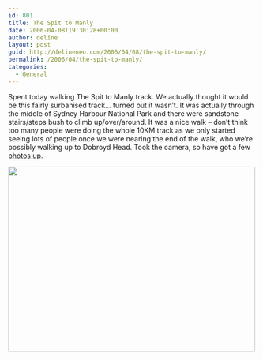 ```yaml
---
id: 801
title: The Spit to Manly
date: 2006-04-08T19:30:28+00:00
author: deline
layout: post
guid: http://delineneo.com/2006/04/08/the-spit-to-manly/
permalink: /2006/04/the-spit-to-manly/
categories:
  - General
---
```

Spent today walking The Spit to Manly track. We actually thought it would be this fairly surbanised track&#8230; turned out it wasn&#8217;t. It was actually through the middle of Sydney Harbour National Park and there were sandstone stairs/steps bush to climb up/over/around. It was a nice walk &#8211; don&#8217;t think too many people were doing the whole 10KM track as we only started seeing lots of people once we were nearing the end of the walk, who we&#8217;re possibly walking up to Dobroyd Head. Took the camera, so have got a few [photos up](http://delineneo.com/photos/thumbnails.php?album=14).

[<img width="500" height="375" src="http://delineneo.com/photos/albums/other/spit_to_manly/IMG_0118.jpg" />](http://delineneo.com/photos/albums/other/spit_to_manly/IMG_0118.jpg)